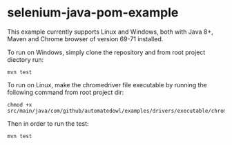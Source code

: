 # selenium-java-pom-example

This example currently supports Linux and Windows, both with Java 8+, Maven and Chrome browser of version 69-71 installed.

To run on Windows, simply clone the repository and from root project diectory run:
```
mvn test
```

To run on Linux, make the chromedriver file executable by running the following command from root project dir:
```
chmod +x src/main/java/com/github/automatedowl/examples/drivers/executable/chromedriver
```

Then in order to run the test:
```
mvn test
```
